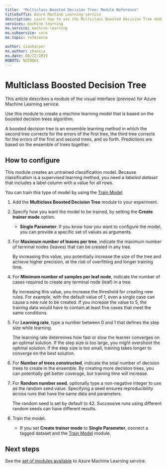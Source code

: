 ```yaml
---
title:  "Multiclass Boosted Decision Tree: Module Reference"
titleSuffix: Azure Machine Learning service
description: Learn how to use the Multiclass Boosted Decision Tree module in Azure Machine Learning service to create a classifier using labeled data.
services: machine-learning
ms.service: machine-learning
ms.subservice: core
ms.topic: reference

author: xiaoharper
ms.author: zhanxia
ms.date: 08/22/2019
ROBOTS: NOINDEX
---
```


# Multiclass Boosted Decision Tree

This article describes a module of the visual interface (preview) for Azure Machine Learning service.

Use this module to create a machine learning model that is based on the boosted decision trees algorithm.

A boosted decision tree is an ensemble learning method in which the second tree corrects for the errors of the first tree, the third tree corrects for the errors of the first and second trees, and so forth. Predictions are based on the ensemble of trees together.

## How to configure 

This module creates an untrained classification model. Because classification is a supervised learning method, you need a *labeled dataset* that includes a label column with a value for all rows.

You can train this type of model by using the [Train Model](././train-model.md). 

1.  Add the **Multiclass Boosted Decision Tree** module to your experiment.

1.  Specify how you want the model to be trained, by setting the **Create trainer mode** option.

    + **Single Parameter**: If you know how you want to configure the model, you can provide a specific set of values as arguments.


1.  For **Maximum number of leaves per tree**, indicate the maximum number of terminal nodes (leaves) that can be created in any tree.
    
    By increasing this value, you potentially increase the size of the tree and achieve higher precision, at the risk of overfitting and longer training time.
  
1.  For **Minimum number of samples per leaf node**, indicate the number of cases required to create any terminal node (leaf) in a tree.  

     By increasing this value, you increase the threshold for creating new rules. For example, with the default value of 1, even a single case can cause a new rule to be created. If you increase the value to 5, the training data would have to contain at least five cases that meet the same conditions.

1.  For **Learning rate**, type a number between 0 and 1 that defines the step size while learning.  

     The learning rate determines how fast or slow the learner converges on an optimal solution. If the step size is too large, you might overshoot the optimal solution. If the step size is too small, training takes longer to converge on the best solution.

1.  For **Number of trees constructed**, indicate the total number of decision trees to create in the ensemble. By creating more decision trees, you can potentially get better coverage, but training time will increase.

1.  For **Random number seed**, optionally type a non-negative integer to use as the random seed value. Specifying a seed ensures reproducibility across runs that have the same data and parameters.  

     The random seed is set by default to 42. Successive runs using different random seeds can have different results.

1. Train the model.

    + If you set **Create trainer mode** to **Single Parameter**, connect a tagged dataset and the [Train Model](./train-model.md) module.  

## Next steps

See the [set of modules available](module-reference.md) to Azure Machine Learning service. 